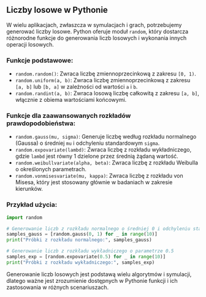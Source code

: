 ## Liczby losowe w Pythonie

W wielu aplikacjach, zwłaszcza w symulacjach i grach, potrzebujemy generować liczby losowe. Python oferuje moduł `random`, który dostarcza różnorodne funkcje do generowania liczb losowych i wykonania innych operacji losowych.

### Funkcje podstawowe:

- `random.random()`: Zwraca liczbę zmiennoprzecinkową z zakresu `[0, 1)`.
- `random.uniform(a, b)`: Zwraca liczbę zmiennoprzecinkową z zakresu `[a, b]` lub `[b, a]` w zależności od wartości `a` i `b`.
- `random.randint(a, b)`: Zwraca losową liczbę całkowitą z zakresu `[a, b]`, włącznie z obiema wartościami końcowymi.

### Funkcje dla zaawansowanych rozkładów prawdopodobieństwa:

- `random.gauss(mu, sigma)`: Generuje liczbę według rozkładu normalnego (Gaussa) o średniej `mu` i odchyleniu standardowym `sigma`.
- `random.expovariate(lambd)`: Zwraca liczbę z rozkładu wykładniczego, gdzie `lambd` jest równy 1 dzielone przez średnią żądaną wartość.
- `random.weibullvariate(alpha, beta)`: Zwraca liczbę z rozkładu Weibulla o określonych parametrach.
- `random.vonmisesvariate(mu, kappa)`: Zwraca liczbę z rozkładu von Misesa, który jest stosowany głównie w badaniach w zakresie kierunków.

### Przykład użycia:

```python
import random

# Generowanie liczb z rozkładu normalnego o średniej 0 i odchyleniu standardowym 1
samples_gauss = [random.gauss(0, 1) for _ in range(10)]
print("Próbki z rozkładu normalnego:", samples_gauss)

# Generowanie liczb z rozkładu wykładniczego o parametrze 0.5
samples_exp = [random.expovariate(0.5) for _ in range(10)]
print("Próbki z rozkładu wykładniczego:", samples_exp)
```

Generowanie liczb losowych jest podstawą wielu algorytmów i symulacji, dlatego ważne jest zrozumienie dostępnych w Pythonie funkcji i ich zastosowania w różnych scenariuszach.

